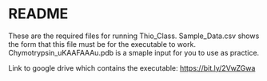 # README
These are the required files for running Thio_Class. Sample_Data.csv shows the form that this file must be for the executable to work. Chymotrypsin_uKAAFAAAu.pdb is a smaple input for you to use as practice.

Link to google drive which contains the executable:
https://bit.ly/2VwZGwa
